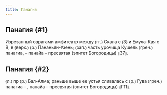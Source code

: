 ```yaml
---
title: Панагия
---
```

## Панагия {#1}

Изрезанный оврагами амфитеатр между ⦅гг.⦆ Скала с ⦅З⦆ и Емула-Кая с В, в ⦅верх.⦆ ⦅р.⦆ Пананьян-Узень; ⦅зап.⦆ часть урочища Кушель ⦅греч.⦆ панагиа, – панайа – пресвятая (эпитет Богородицы) ⦃З7⦄.

## Панагия {#2}

⦅л.⦆ пр ⦅р.⦆ Бал-Алма; раньше выше ее устья сливалась с ⦅р.⦆ Гува ⦅греч.⦆ панагиа – , панайа – пресвятая (эпитет Богородицы) ⦃Г11⦄.
